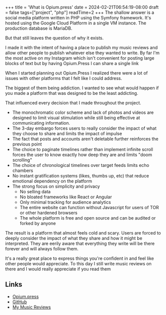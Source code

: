 +++
title = 'What is Opium.press'
date = 2024-02-21T06:54:19-08:00
draft = false
tags=["project", "php"]
readTime=2
+++
The shallow answer is a social media platform written in PHP using the Symfony framework. It's hosted using the Google Cloud Platform in a single VM instance. The production database is MariaDB.

But that still leaves the question of why it exists. 

I made it with the intent of having a place to publish my music reviews and allow other people to publish whatever else they wanted to write. By far I'm the most active on my Instagram which isn't convenient for posting large blocks of text but by having Opium.Press I can share a single link

When I started planning out Opium.Press I realized there were a lot of issues with other platforms that I felt like I could address.

The biggest of them being addiction. I wanted to see what would happen if you made a platform that was designed to be the least addicting.

That influenced every decision that I made throughout the project.

- The monochromatic color scheme and lack of photos and videos are designed to limit visual stimulation while still being effective at communicating information.
- The 3-day embargo forces users to really consider the impact of what they choose to share and limits the impact of impulse
- The fact that posts and accounts aren't deletable further reinforces the previous point
- The choice to paginate timelines rather than implement infinite scroll forces the user to know exactly how deep they are and limits "doom scrolling"
- The choice of chronological timelines over target feeds limits echo chambers
- No instant gratification systems (likes, thumbs up, etc) that reduce emotional dependency on the platform
- The strong focus on simplicity and privacy
  - No selling data
  - No bloated frameworks like React or Angular
  - Only minimal tracking for audience analytics 
  - The entire website can function without Javascript for users of TOR or other hardened browsers
  - The whole platform is free and open source and can be audited or forked by anyone

The result is a platform that almost feels cold and scary. Users are forced to deeply consider the impact of what they share and how it might be interpreted. They are eerily aware that everything they write will be there forever and will always follow them.

It's a really great place to express things you're confident in and feel like other people would appreciate. To this day I still write music reviews on there and I would really appreciate if you read them

## Links
- [Opium.press](https://opium.press)
- [GitHub](https://github.com/jadens-arc/opium.press)
- [My Music Reviews](https://opium.press/writer/jonah)

